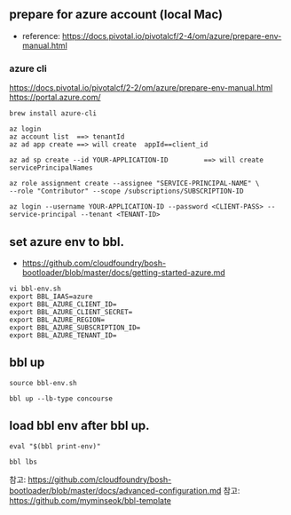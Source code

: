 

## prepare for azure account (local Mac)
- reference: https://docs.pivotal.io/pivotalcf/2-4/om/azure/prepare-env-manual.html


### azure cli 
https://docs.pivotal.io/pivotalcf/2-2/om/azure/prepare-env-manual.html
https://portal.azure.com/
```
brew install azure-cli
```

```
az login
az account list  ==> tenantId
az ad app create ==> will create  appId==client_id

az ad sp create --id YOUR-APPLICATION-ID         ==> will create servicePrincipalNames

az role assignment create --assignee "SERVICE-PRINCIPAL-NAME" \
--role "Contributor" --scope /subscriptions/SUBSCRIPTION-ID

az login --username YOUR-APPLICATION-ID --password <CLIENT-PASS> --service-principal --tenant <TENANT-ID>

```


## set azure env to bbl.
- https://github.com/cloudfoundry/bosh-bootloader/blob/master/docs/getting-started-azure.md

```
vi bbl-env.sh
export BBL_IAAS=azure
export BBL_AZURE_CLIENT_ID=
export BBL_AZURE_CLIENT_SECRET=
export BBL_AZURE_REGION=
export BBL_AZURE_SUBSCRIPTION_ID=
export BBL_AZURE_TENANT_ID=

```

## bbl up

```
source bbl-env.sh

bbl up --lb-type concourse
```

## load bbl env after bbl up.

```
eval "$(bbl print-env)"

bbl lbs

```






참고: https://github.com/cloudfoundry/bosh-bootloader/blob/master/docs/advanced-configuration.md
참고: https://github.com/myminseok/bbl-template



